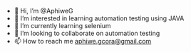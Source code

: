 - 👋 Hi, I’m @AphiweG
- 👀 I’m interested in learning automation testing using JAVA
- 🌱 I’m currently learning selenium
- 💞️ I’m looking to collaborate on automation testing
- 📫 How to reach me aphiwe.gcora@gmail.com

<!---
AphiweG/AphiweG is a ✨ special ✨ repository because its `README.md` (this file) appears on your GitHub profile.
You can click the Preview link to take a look at your changes.
--->
